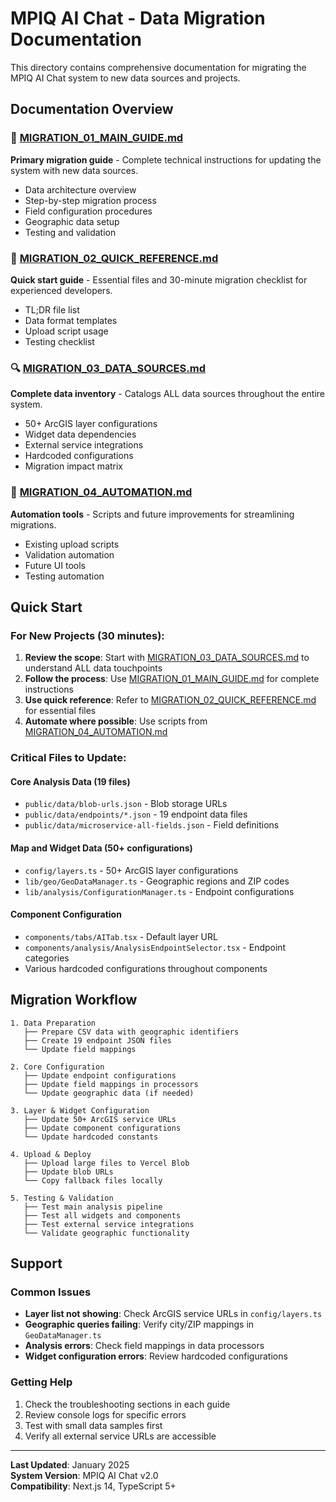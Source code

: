 # MPIQ AI Chat - Data Migration Documentation

This directory contains comprehensive documentation for migrating the MPIQ AI Chat system to new data sources and projects.

## Documentation Overview

### 📖 [MIGRATION_01_MAIN_GUIDE.md](./MIGRATION_01_MAIN_GUIDE.md)
**Primary migration guide** - Complete technical instructions for updating the system with new data sources.
- Data architecture overview
- Step-by-step migration process
- Field configuration procedures  
- Geographic data setup
- Testing and validation

### 🚀 [MIGRATION_02_QUICK_REFERENCE.md](./MIGRATION_02_QUICK_REFERENCE.md)
**Quick start guide** - Essential files and 30-minute migration checklist for experienced developers.
- TL;DR file list
- Data format templates
- Upload script usage
- Testing checklist

### 🔍 [MIGRATION_03_DATA_SOURCES.md](./MIGRATION_03_DATA_SOURCES.md)
**Complete data inventory** - Catalogs ALL data sources throughout the entire system.
- 50+ ArcGIS layer configurations
- Widget data dependencies
- External service integrations  
- Hardcoded configurations
- Migration impact matrix

### 🤖 [MIGRATION_04_AUTOMATION.md](./MIGRATION_04_AUTOMATION.md)
**Automation tools** - Scripts and future improvements for streamlining migrations.
- Existing upload scripts
- Validation automation
- Future UI tools
- Testing automation

## Quick Start

### For New Projects (30 minutes):

1. **Review the scope**: Start with [MIGRATION_03_DATA_SOURCES.md](./MIGRATION_03_DATA_SOURCES.md) to understand ALL data touchpoints
2. **Follow the process**: Use [MIGRATION_01_MAIN_GUIDE.md](./MIGRATION_01_MAIN_GUIDE.md) for complete instructions  
3. **Use quick reference**: Refer to [MIGRATION_02_QUICK_REFERENCE.md](./MIGRATION_02_QUICK_REFERENCE.md) for essential files
4. **Automate where possible**: Use scripts from [MIGRATION_04_AUTOMATION.md](./MIGRATION_04_AUTOMATION.md)

### Critical Files to Update:

#### Core Analysis Data (19 files)
- `public/data/blob-urls.json` - Blob storage URLs
- `public/data/endpoints/*.json` - 19 endpoint data files  
- `public/data/microservice-all-fields.json` - Field definitions

#### Map and Widget Data (50+ configurations)
- `config/layers.ts` - 50+ ArcGIS layer configurations
- `lib/geo/GeoDataManager.ts` - Geographic regions and ZIP codes
- `lib/analysis/ConfigurationManager.ts` - Endpoint configurations

#### Component Configuration
- `components/tabs/AITab.tsx` - Default layer URL
- `components/analysis/AnalysisEndpointSelector.tsx` - Endpoint categories
- Various hardcoded configurations throughout components

## Migration Workflow

```
1. Data Preparation
   ├── Prepare CSV data with geographic identifiers
   ├── Create 19 endpoint JSON files
   └── Update field mappings

2. Core Configuration  
   ├── Update endpoint configurations
   ├── Update field mappings in processors
   └── Update geographic data (if needed)

3. Layer & Widget Configuration
   ├── Update 50+ ArcGIS service URLs  
   ├── Update component configurations
   └── Update hardcoded constants

4. Upload & Deploy
   ├── Upload large files to Vercel Blob
   ├── Update blob URLs
   └── Copy fallback files locally

5. Testing & Validation
   ├── Test main analysis pipeline
   ├── Test all widgets and components
   ├── Test external service integrations
   └── Validate geographic functionality
```

## Support

### Common Issues
- **Layer list not showing**: Check ArcGIS service URLs in `config/layers.ts`
- **Geographic queries failing**: Verify city/ZIP mappings in `GeoDataManager.ts`
- **Analysis errors**: Check field mappings in data processors
- **Widget configuration errors**: Review hardcoded configurations

### Getting Help
1. Check the troubleshooting sections in each guide
2. Review console logs for specific errors  
3. Test with small data samples first
4. Verify all external service URLs are accessible

---

**Last Updated**: January 2025  
**System Version**: MPIQ AI Chat v2.0  
**Compatibility**: Next.js 14, TypeScript 5+